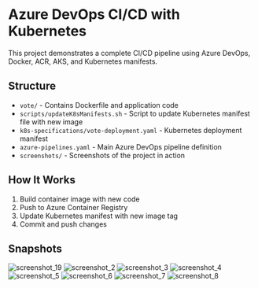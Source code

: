 # Azure DevOps CI/CD with Kubernetes

This project demonstrates a complete CI/CD pipeline using Azure DevOps, Docker, ACR, AKS, and Kubernetes manifests.

## Structure
- `vote/` - Contains Dockerfile and application code
- `scripts/updateK8sManifests.sh` - Script to update Kubernetes manifest file with new image
- `k8s-specifications/vote-deployment.yaml` - Kubernetes deployment manifest
- `azure-pipelines.yaml` - Main Azure DevOps pipeline definition
- `screenshots/` - Screenshots of the project in action

## How It Works
1. Build container image with new code
2. Push to Azure Container Registry
3. Update Kubernetes manifest with new image tag
4. Commit and push changes

## Snapshots
![screenshot_19](screenshots/screenshot_1.png)
![screenshot_2](screenshots/screenshot_2.png)
![screenshot_3](screenshots/screenshot_3.png)
![screenshot_4](screenshots/screenshot_4.png)
![screenshot_5](screenshots/screenshot_5.png)
![screenshot_6](screenshots/screenshot_6.png)
![screenshot_7](screenshots/screenshot_7.png)
![screenshot_8](screenshots/screenshot_8.png)
